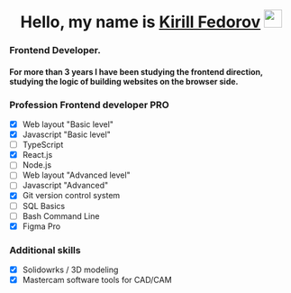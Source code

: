 <h1 align="center" >Hello, my name is <a href="" target="_blank">Kirill Fedorov</a> 
<img src="https://github.com/blackcater/blackcater/raw/main/images/Hi.gif" height="32"/></h1>
<h3 align="left"> Frontend Developer.</h3>
<h4 align="left">For more than 3 years I have been studying the frontend direction, studying the logic of building websites on the browser side.</h4>

### Profession Frontend developer PRO
- [x] Web layout "Basic level"
- [x] Javascript "Basic level"
- [ ] TypeScript
- [x] React.js
- [ ] Node.js
- [ ] Web layout "Advanced level"
- [ ] Javascript "Advanced"
- [x] Git version control system
- [ ] SQL Basics
- [ ] Bash Command Line
- [x] Figma Pro

### Additional skills
- [x] Solidowrks / 3D modeling
- [x] Mastercam software tools for CAD/CAM

<!--
**kirfedorov/kirfedorov** is a ✨ _special_ ✨ repository because its `README.md` (this file) appears on your GitHub profile.

Here are some ideas to get you started:

- 🔭 I’m currently working on ...
- 🌱 I’m currently learning ...
- 👯 I’m looking to collaborate on ...
- 🤔 I’m looking for help with ...
- 💬 Ask me about ...
- 📫 How to reach me: ...
- 😄 Pronouns: ...
- ⚡ Fun fact: ...
-->
